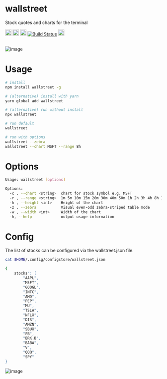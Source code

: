 # wallstreet
Stock quotes and charts for the terminal

<a href="https://npmjs.com/package/wallstreet"><img height="20" src="https://img.shields.io/npm/v/wallstreet.svg" alt="npm"/></a>
<a href="https://nodejs.org/en/download/releases/"><img height="20" src="https://img.shields.io/badge/node-%3E%3D%2014.0-brightgreen.svg" alt="License: MIT" /></a>
<a href="https://opensource.org/licenses/MIT"><img height="20" src="https://img.shields.io/badge/License-MIT-brightgreen.svg" alt="License: MIT" /></a>
<a href="https://github.com/madnight/wallstreet/actions/workflows/CI.yml"><img src="https://img.shields.io/github/workflow/status/madnight/wallstreet/CI" alt="Build Status" /></a>
<a href="https://codeclimate.com/github/madnight/wallstreet/issues"><img height="20" src="https://codeclimate.com/github/madnight/wallstreet/badges/issue_count.svg?maxAge=2592000" alt="Issue Count" /></a>
 <br> <br>

![image](https://user-images.githubusercontent.com/10064471/63653846-91edf100-c772-11e9-883e-96761e295766.png)

# Usage
```bash
# install
npm install wallstreet -g

# (alternative) install with yarn
yarn global add wallstreet

# (alternative) run without install
npx wallstreet

# run default
wallstreet

# run with options
wallstreet --zebra
wallstreet --chart MSFT --range 8h
```

# Options

```bash
Usage: wallstreet [options]

Options:
  -c , --chart <string>  chart for stock symbol e.g. MSFT
  -r , --range <string>  1m 5m 10m 15m 20m 30m 40m 50m 1h 2h 3h 4h 8h 1d 2d 5d 1mo 1y 5y 10y
  -h , --height <int>    Height of the chart
  -z , --zebra           Visual even-odd zebra-striped table mode
  -w , --width <int>     Width of the chart
  -h, --help             output usage information
```

# Config

The list of stocks can be configured via the wallstreet.json file.
```bash
cat $HOME/.config/configstore/wallstreet.json

{
    stocks": [
        "AAPL",
        "MSFT",
        "GOOGL",
        "INTC",
        "AMD",
        "PEP",
        "MU",
        "TSLA",
        "NFLX",
        "DIS",
        "AMZN",
        "SBUX",
        "FB",
        "BRK.B",
        "BABA",
        "V",
        "QQQ",
        "SPY"
}
```


![image](https://user-images.githubusercontent.com/10064471/63654140-86042e00-c776-11e9-9e1c-072f733f6631.png)
